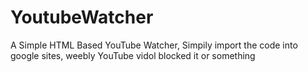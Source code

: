 # YoutubeWatcher
A Simple HTML Based YouTube Watcher, Simpily import the code into google sites, weebly YouTube vidol blocked it or something



